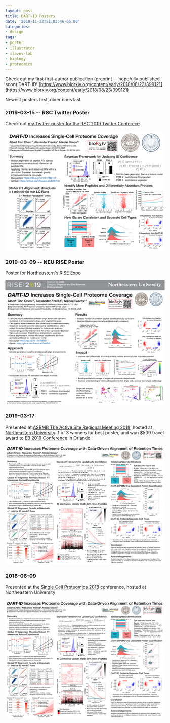 ```yaml
---
layout: post
title: DART-ID Posters
date: '2018-11-22T21:03:46-05:00'
categories:
- design
tags:
- poster
- illustrator
- slavov-lab
- biology
- proteomics
---
```


Check out my first first-author publication (preprint -- hopefully published soon) DART-ID!&nbsp;[https://www.biorxiv.org/content/early/2018/08/23/399121](https://www.biorxiv.org/content/early/2018/08/23/399121)

Newest posters first, older ones last

### 2019-03-15 -- RSC Twitter Poster

Check out [my Twitter poster for the RSC 2019 Twitter Conferece](https://twitter.com/atchen_/status/1102871543389016064)

 ![](/images/DART_Twitter_Poster_20190305.png)

### 2019-03-09 -- NEU RISE Poster

Poster for [Northeastern's RISE Expo](https://www.northeastern.edu/rise/)

 ![](/images/DART_RISE_Poster.png)

### 2019-03-17

Presented at [ASBMB The Active Site Regional Meeting 2018](https://bccneu.weebly.com/2018-active-site.html), hosted at [Northeastern University](https://northeastern.edu). 1 of 3 winners for best poster, and won $500 travel award to [EB 2019 Conference](https://experimentalbiology.org/2019/home.aspx) in Orlando.

 ![](/images/dart_poster_v2_3.png)


### 2018-06-09

Presented at the [Single Cell Proteomics 2018](https://www.northeastern.edu/scp2018/) conference, hosted at Northeastern University

 ![](/tumblr_files/tumblr_pimj2aEwVJ1r8gweso1_1280.png)  


